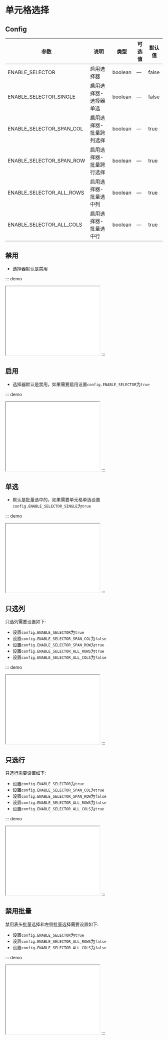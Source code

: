# 单元格选择

## Config

| 参数                     | 说明                    | 类型    | 可选值 | 默认值 |
| ------------------------ | ----------------------- | ------- | ------ | ------ |
| ENABLE_SELECTOR          | 启用选择器              | boolean | —      | false   |
| ENABLE_SELECTOR_SINGLE   | 启用选择器-选择器单选   | boolean | —      | false  |
| ENABLE_SELECTOR_SPAN_COL | 启用选择器-批量跨列选择 | boolean | —      | true   |
| ENABLE_SELECTOR_SPAN_ROW | 启用选择器-批量跨行选择 | boolean | —      | true   |
| ENABLE_SELECTOR_ALL_ROWS | 启用选择器-批量选中列   | boolean | —      | true   |
| ENABLE_SELECTOR_ALL_COLS | 启用选择器-批量选中行   | boolean | —      | true   |

## 禁用

-   选择器默认是禁用

::: demo

<iframe src="/selector/disabled.html" style="min-height:220px"></iframe>
:::

## 启用

-   选择器默认是禁用，如果需要启用设置`config.ENABLE_SELECTOR`为`true`

::: demo

<iframe src="/selector/enable.html" style="min-height:220px"></iframe>
:::

## 单选

-   默认是批量选中的，如果需要单元格单选设置`config.ENABLE_SELECTOR_SINGLE`为`true`

::: demo

<iframe src="/selector/single.html" style="min-height:220px"></iframe>
:::

## 只选列

只选列需要设置如下:

-   设置`config.ENABLE_SELECTOR`为`true`
-   设置`config.ENABLE_SELECTOR_SPAN_COL`为`false`
-   设置`config.ENABLE_SELECTOR_SPAN_ROW`为`true`
-   设置`config.ENABLE_SELECTOR_ALL_ROWS`为`true`
-   设置`config.ENABLE_SELECTOR_ALL_COLS`为`false`

::: demo

<iframe src="/selector/col.html" style="min-height:220px"></iframe>
:::

## 只选行

只选行需要设置如下:

-   设置`config.ENABLE_SELECTOR`为`true`
-   设置`config.ENABLE_SELECTOR_SPAN_COL`为`true`
-   设置`config.ENABLE_SELECTOR_SPAN_ROW`为`false`
-   设置`config.ENABLE_SELECTOR_ALL_ROWS`为`false`
-   设置`config.ENABLE_SELECTOR_ALL_COLS`为`true`

::: demo

<iframe src="/selector/row.html" style="min-height:220px"></iframe>
:::

## 禁用批量

禁用表头批量选择和左侧批量选择需要设置如下:

-   设置`config.ENABLE_SELECTOR`为`true`
-   设置`config.ENABLE_SELECTOR_ALL_ROWS`为`false`
-   设置`config.ENABLE_SELECTOR_ALL_COLS`为`false` 

::: demo

<iframe src="/selector/batch.html" style="min-height:220px"></iframe>
:::
